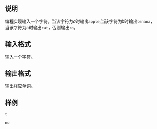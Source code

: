 <h2>说明</h2>

编程实现输入一个字符，当该字符为$a$时输出<code>apple</code>&#44;当该字符为$b$时输出<code>banana</code>，当该字符为$c$时输出<code>cat</code>，否则输出<code>no</code>。
<h2>输入格式</h2>

输入一个字符。

<h2>输出格式</h2>

输出相应单词。

<h2>样例</h2>
<pre><code class="language-input1">t</code></pre><pre><code class="language-output1">no</code></pre>
